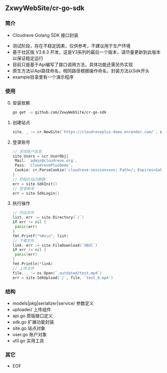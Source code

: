 ## ZxwyWebSite/cr-go-sdk
### 简介
+ Cloudreve Golang SDK 接口封装
<!-- + "面向对象，多站点，多用户，兼容多版本接口" -->
+ 测试阶段，存在不稳定因素，仅供参考，不建议用于生产环境
+ 基于社区版 V3.8.3 开发，这是V3系列的最后一个版本，请尽量更新到此版本以保证稳定运行
+ 目前只是基于Api编写了接口调用方法，具体功能还需另外实现
+ 原生方法以Api路径命名，相同路径根据操作命名，封装方法以Sdk开头
+ example目录里有一个演示程序

### 使用
0. 安装依赖
   ```sh
   go get -u github.com/ZxwyWebSite/cr-go-sdk
   ```
1. 创建站点
   ```go
   site, _ := cr.NewSite(`https://cloudreveplus-demo.onrender.com/`, cr.ApiV353)
   ```
2. 登录账号
   ```go
   // 添加账户信息
   site.Users = &cr.UserObj{
   	Mail: `admin@cloudreve.org`,
   	Pass: `CloudrevePlusDemo`,
   	Cookie: cr.ParseCookie(`cloudreve-session=xxx; Path=/; Expires=Sat, 11 May 2024 09:05:02 GMT; Max-Age=604800; HttpOnly`),
   }
   // 初始化站点数据
   err = site.SdkInit()
   // 登录账号
   err = site.SdkLogin()
   ```
3. 执行操作
   ```go
   // 列出文件
   list, err := site.Directory(`/`)
   if err != nil {
   	panic(err)
   }
   fmt.Printf("%#v\n", list)
   // 下载文件
   link, err := site.FileDownload(`XBUl`)
   if err != nil {
   	panic(err)
   }
   fmt.Println(*link)
   // 上传文件
   file, _ := os.Open(`.outdated/test.mp4`)
   err = site.SdkUpload(`/`, file, `test_0.mp4`)
   ```
<!--3. 操作文件
   ```go
   dir, _ := user.File.List(`/`)
   dir.Range(func (f *cr.FileObj) bool {
       if !f.IsDir {
           link, _ := f.Download()
           fmt.Println(f.Name, link)
       }
       return true
   })
   ```-->

### 结构
+ models|pkg|serializer|service/ 参数定义
+ uploader/ 上传组件
+ api.go 原版接口定义
+ sdk.go 扩展功能封装
+ site.go 站点对象
+ user.go 账户对象
+ util.go 实用工具

### 其它
+ EOF
<!-- + CloudreamProject云梦企划 -->